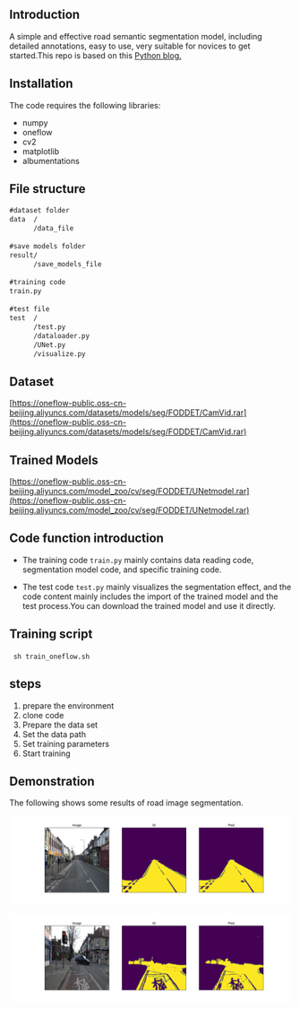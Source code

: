 ## Introduction
A simple and effective road semantic segmentation model, including detailed annotations, easy to use, very suitable for novices to get started.This repo is based on this [Python blog.](https://github.com/Yannnnnnnnnnnn/learnPyTorch/blob/master/road%20segmentation%20(camvid).ipynb)

## Installation

The code requires the following libraries:

- numpy
- oneflow
- cv2
- matplotlib
- albumentations

## File structure

    #dataset folder
    data  /
          /data_file

    #save models folder      
    result/
          /save_models_file

    #training code      
    train.py

    #test file      
    test  /
          /test.py
          /dataloader.py
          /UNet.py
          /visualize.py



## Dataset
[https://oneflow-public.oss-cn-beijing.aliyuncs.com/datasets/models/seg/FODDET/CamVid.rar](https://oneflow-public.oss-cn-beijing.aliyuncs.com/datasets/models/seg/FODDET/CamVid.rar)

## Trained Models
[https://oneflow-public.oss-cn-beijing.aliyuncs.com/model_zoo/cv/seg/FODDET/UNetmodel.rar](https://oneflow-public.oss-cn-beijing.aliyuncs.com/model_zoo/cv/seg/FODDET/UNetmodel.rar)

## Code function introduction

- The training code `train.py` mainly contains data reading code, segmentation model code, and specific training code.

- The test code `test.py` mainly visualizes the segmentation effect, and the code content mainly includes the import of the trained model and the test process.You can download the trained model and use it directly.

## Training script

 ` sh train_oneflow.sh`

## steps
1. prepare the environment
2. clone code
3. Prepare the data set
4. Set the data path
5. Set training parameters
6. Start training


## Demonstration
The following shows some results of road image segmentation.


![myplot1.png](myplot1.png)


![myplot2.png](myplot2.png)